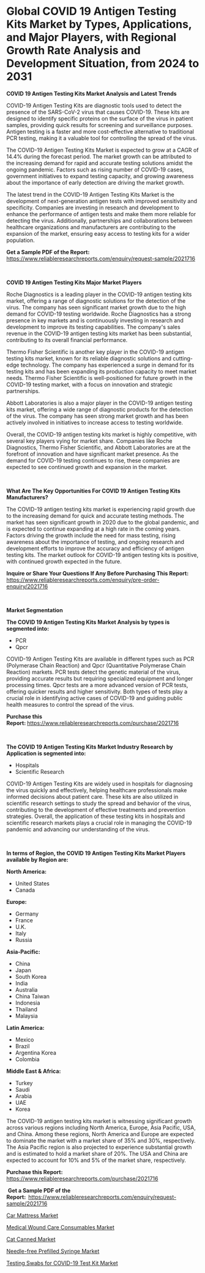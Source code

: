 <p><h1>Global COVID 19 Antigen Testing Kits Market by Types, Applications, and Major Players, with Regional Growth Rate Analysis and Development Situation, from 2024 to 2031</h1></p><p><strong>COVID 19 Antigen Testing Kits Market Analysis and Latest Trends</strong></p>
<p><p>COVID-19 Antigen Testing Kits are diagnostic tools used to detect the presence of the SARS-CoV-2 virus that causes COVID-19. These kits are designed to identify specific proteins on the surface of the virus in patient samples, providing quick results for screening and surveillance purposes. Antigen testing is a faster and more cost-effective alternative to traditional PCR testing, making it a valuable tool for controlling the spread of the virus.</p><p>The COVID-19 Antigen Testing Kits Market is expected to grow at a CAGR of 14.4% during the forecast period. The market growth can be attributed to the increasing demand for rapid and accurate testing solutions amidst the ongoing pandemic. Factors such as rising number of COVID-19 cases, government initiatives to expand testing capacity, and growing awareness about the importance of early detection are driving the market growth.</p><p>The latest trend in the COVID-19 Antigen Testing Kits Market is the development of next-generation antigen tests with improved sensitivity and specificity. Companies are investing in research and development to enhance the performance of antigen tests and make them more reliable for detecting the virus. Additionally, partnerships and collaborations between healthcare organizations and manufacturers are contributing to the expansion of the market, ensuring easy access to testing kits for a wider population.</p></p>
<p><strong>Get a Sample PDF of the Report:&nbsp;</strong> <a href="https://www.reliableresearchreports.com/enquiry/request-sample/2021716">https://www.reliableresearchreports.com/enquiry/request-sample/2021716</a></p>
<p>&nbsp;</p>
<p><strong>COVID 19 Antigen Testing Kits Major Market Players</strong></p>
<p><p>Roche Diagnostics is a leading player in the COVID-19 antigen testing kits market, offering a range of diagnostic solutions for the detection of the virus. The company has seen significant market growth due to the high demand for COVID-19 testing worldwide. Roche Diagnostics has a strong presence in key markets and is continuously investing in research and development to improve its testing capabilities. The company's sales revenue in the COVID-19 antigen testing kits market has been substantial, contributing to its overall financial performance.</p><p>Thermo Fisher Scientific is another key player in the COVID-19 antigen testing kits market, known for its reliable diagnostic solutions and cutting-edge technology. The company has experienced a surge in demand for its testing kits and has been expanding its production capacity to meet market needs. Thermo Fisher Scientific is well-positioned for future growth in the COVID-19 testing market, with a focus on innovation and strategic partnerships.</p><p>Abbott Laboratories is also a major player in the COVID-19 antigen testing kits market, offering a wide range of diagnostic products for the detection of the virus. The company has seen strong market growth and has been actively involved in initiatives to increase access to testing worldwide.</p><p>Overall, the COVID-19 antigen testing kits market is highly competitive, with several key players vying for market share. Companies like Roche Diagnostics, Thermo Fisher Scientific, and Abbott Laboratories are at the forefront of innovation and have significant market presence. As the demand for COVID-19 testing continues to rise, these companies are expected to see continued growth and expansion in the market.</p></p>
<p>&nbsp;</p>
<p><strong>What Are The Key Opportunities For COVID 19 Antigen Testing Kits Manufacturers?</strong></p>
<p><p>The COVID-19 antigen testing kits market is experiencing rapid growth due to the increasing demand for quick and accurate testing methods. The market has seen significant growth in 2020 due to the global pandemic, and is expected to continue expanding at a high rate in the coming years. Factors driving the growth include the need for mass testing, rising awareness about the importance of testing, and ongoing research and development efforts to improve the accuracy and efficiency of antigen testing kits. The market outlook for COVID-19 antigen testing kits is positive, with continued growth expected in the future.</p></p>
<p><strong>Inquire or Share Your Questions If Any Before Purchasing This Report:</strong> <a href="https://www.reliableresearchreports.com/enquiry/pre-order-enquiry/2021716">https://www.reliableresearchreports.com/enquiry/pre-order-enquiry/2021716</a></p>
<p>&nbsp;</p>
<p><strong>Market Segmentation</strong></p>
<p><strong>The COVID 19 Antigen Testing Kits Market Analysis by types is segmented into:</strong></p>
<p><ul><li>PCR</li><li>Qpcr</li></ul></p>
<p><p>COVID-19 Antigen Testing Kits are available in different types such as PCR (Polymerase Chain Reaction) and Qpcr (Quantitative Polymerase Chain Reaction) markets. PCR tests detect the genetic material of the virus, providing accurate results but requiring specialized equipment and longer processing times. Qpcr tests are a more advanced version of PCR tests, offering quicker results and higher sensitivity. Both types of tests play a crucial role in identifying active cases of COVID-19 and guiding public health measures to control the spread of the virus.</p></p>
<p><strong>Purchase this Report:&nbsp;</strong><a href="https://www.reliableresearchreports.com/purchase/2021716">https://www.reliableresearchreports.com/purchase/2021716</a></p>
<p>&nbsp;</p>
<p><strong>The COVID 19 Antigen Testing Kits Market Industry Research by Application is segmented into:</strong></p>
<p><ul><li>Hospitals</li><li>Scientific Research</li></ul></p>
<p><p>COVID-19 Antigen Testing Kits are widely used in hospitals for diagnosing the virus quickly and effectively, helping healthcare professionals make informed decisions about patient care. These kits are also utilized in scientific research settings to study the spread and behavior of the virus, contributing to the development of effective treatments and prevention strategies. Overall, the application of these testing kits in hospitals and scientific research markets plays a crucial role in managing the COVID-19 pandemic and advancing our understanding of the virus.</p></p>
<p>&nbsp;</p>
<p><strong>In terms of Region, the COVID 19 Antigen Testing Kits Market Players available by Region are:</strong></p>
<p>
    <p> <strong> North America: </strong>
        <ul>
            <li>United States</li>
            <li>Canada</li>
        </ul>
        </p> 
    <p> <strong> Europe: </strong>
        <ul>
            <li>Germany</li>
            <li>France</li>
            <li>U.K.</li>
            <li>Italy</li>
            <li>Russia</li>
        </ul>
        </p> 
    <p> <strong> Asia-Pacific: </strong>
        <ul>
            <li>China</li>
            <li>Japan</li>
            <li>South Korea</li>
            <li>India</li>
            <li>Australia</li>
            <li>China Taiwan</li>
            <li>Indonesia</li>
            <li>Thailand</li>
            <li>Malaysia</li>
        </ul>
        </p> 
    <p> <strong> Latin America: </strong>
        <ul>
            <li>Mexico</li>
            <li>Brazil</li>
            <li>Argentina Korea</li>
            <li>Colombia</li>
        </ul>
        </p> 
    <p> <strong> Middle East & Africa: </strong>
        <ul>
            <li>Turkey</li>
            <li>Saudi</li>
            <li>Arabia</li>
            <li>UAE</li>
            <li>Korea</li>
        </ul>
    </p>
    </p>
<p><p>The COVID-19 antigen testing kits market is witnessing significant growth across various regions including North America, Europe, Asia Pacific, USA, and China. Among these regions, North America and Europe are expected to dominate the market with a market share of 35% and 30%, respectively. The Asia Pacific region is also projected to experience substantial growth and is estimated to hold a market share of 20%. The USA and China are expected to account for 10% and 5% of the market share, respectively.</p></p>
<p><strong>Purchase this Report: </strong><a href="https://www.reliableresearchreports.com/purchase/2021716">https://www.reliableresearchreports.com/purchase/2021716</a></p>
<p>&nbsp;<strong>Get a Sample PDF of the Report:&nbsp;&nbsp;</strong><a href="https://www.reliableresearchreports.com/enquiry/request-sample/2021716">https://www.reliableresearchreports.com/enquiry/request-sample/2021716</a></p>
<p><strong></strong></p>
<p><p><a href="https://view.publitas.com/reportprime-1/car-mattress-market-with-the-goal-of-estimating-the-market-size-and-future-growth-potential-of-various-market-segments-based-on-component-applications-end-user-and-region/">Car Mattress Market</a></p><p><a href="https://cat-emmental-94b.notion.site/Medical-Wound-Care-Consumables-Market-Size-Growing-and-Forecasted-for-period-from-2024-2031-and-pr-c3ee8ef63af94d309e64fbd3cd40e16c">Medical Wound Care Consumables Market</a></p><p><a href="https://view.publitas.com/reportprime-1/cat-canned-market-growth-market-trends-covid-19-impact-and-forecasts-for-period-from-2024-2031/">Cat Canned Market</a></p><p><a href="https://silk-columnist-571.notion.site/Needle-free-Prefilled-Syringe-Market-Size-Global-Industry-Overview-Market-Segmentation-and-Forecas-2f71cc3c862b43c69e9ad6a60e6d150f">Needle-free Prefilled Syringe Market</a></p><p><a href="https://cat-emmental-94b.notion.site/Testing-Swabs-for-COVID-19-Test-Kit-Market-Research-Report-Unlocks-Analysis-on-the-Market-Financial--563da82d56c14c938f7eeae7c8e6ce6a">Testing Swabs for COVID-19 Test Kit Market</a></p></p>
